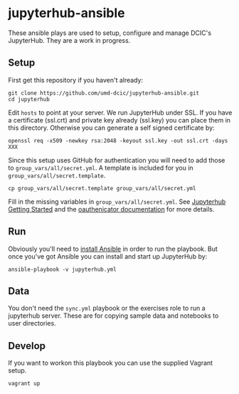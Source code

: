 # jupyterhub-ansible

These ansible plays are used to setup, configure and manage DCIC's JupyterHub.
They are a work in progress.

## Setup

First get this repository if you haven't already:

    git clone https://github.com/umd-dcic/jupyterhub-ansible.git
    cd jupyterhub

Edit `hosts` to point at your server.  We run JupyterHub under SSL. If you 
have a certificate (ssl.crt) and private key already (ssl.key) you can 
place them in this directory.  Otherwise you can generate a self 
signed certificate by:

    openssl req -x509 -newkey rsa:2048 -keyout ssl.key -out ssl.crt -days XXX

Since this setup uses GitHub for authentication you will need to add those
to `group_vars/all/secret.yml`. A template is included for you in 
`group_vars/all/secret.template`.

    cp group_vars/all/secret.template group_vars/all/secret.yml

Fill in the missing variables in `group_vars/all/secret.yml`. See [Jupyterhub Getting Started](https://jupyterhub.readthedocs.org/en/latest/getting-started.html) and the [oauthenicator documentation](https://github.com/jupyter/oauthenticator) for more details.

## Run

Obviously you'll need to [install Ansible](http://docs.ansible.com/ansible/intro_installation.html#installation) in order to run the playbook. But once you've got Ansible you can install and start up JupyterHub by:

    ansible-playbook -v jupyterhub.yml

## Data

You don't need the `sync.yml` playbook or the exercises role to run a 
jupyterhub server. These are for copying sample data and notebooks to 
user directories.

## Develop

If you want to workon this playbook you can use the supplied Vagrant setup.

    vagrant up

